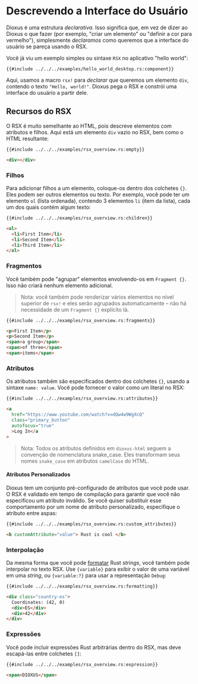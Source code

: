 # Descrevendo a Interface do Usuário

Dioxus é uma estrutura _declarativa_. Isso significa que, em vez de dizer ao Dioxus o que fazer (por exemplo, "criar um elemento" ou "definir a cor para vermelho"), simplesmente _declaramos_ como queremos que a interface do usuário se pareça usando o RSX.

Você já viu um exemplo simples ou sintaxe `RSX` no aplicativo "hello world":

```rust, no_run
{{#include ../../../examples/hello_world_desktop.rs:component}}
```

Aqui, usamos a macro `rsx!` para _declarar_ que queremos um elemento `div`, contendo o texto `"Hello, world!"`. Dioxus pega o RSX e constrói uma interface do usuário a partir dele.

## Recursos do RSX

O RSX é muito semelhante ao HTML, pois descreve elementos com atributos e filhos. Aqui está um elemento `div` vazio no RSX, bem como o HTML resultante:

```rust, no_run
{{#include ../../../examples/rsx_overview.rs:empty}}
```

```html
<div></div>
```

### Filhos

Para adicionar filhos a um elemento, coloque-os dentro dos colchetes `{}`. Eles podem ser outros elementos ou texto. Por exemplo, você pode ter um elemento `ol` (lista ordenada), contendo 3 elementos `li` (item da lista), cada um dos quais contém algum texto:

```rust, no_run
{{#include ../../../examples/rsx_overview.rs:children}}
```

```html
<ol>
  <li>First Item</li>
  <li>Second Item</li>
  <li>Third Item</li>
</ol>
```

### Fragmentos

Você também pode "agrupar" elementos envolvendo-os em `Fragment {}`. Isso não criará nenhum elemento adicional.

> Nota: você também pode renderizar vários elementos no nível superior de `rsx!` e eles serão agrupados automaticamente – não há necessidade de um `Fragment {}` explícito lá.

```rust, no_run
{{#include ../../../examples/rsx_overview.rs:fragments}}
```

```html
<p>First Item</p>
<p>Second Item</p>
<span>a group</span>
<span>of three</span>
<span>items</span>
```

### Atributos

Os atributos também são especificados dentro dos colchetes `{}`, usando a sintaxe `name: value`. Você pode fornecer o valor como um literal no RSX:

```rust, no_run
{{#include ../../../examples/rsx_overview.rs:attributes}}
```

```html
<a
  href="https://www.youtube.com/watch?v=dQw4w9WgXcQ"
  class="primary_button"
  autofocus="true"
  >Log In</a
>
```

> Nota: Todos os atributos definidos em `dioxus-html` seguem a convenção de nomenclatura snake_case. Eles transformam seus nomes `snake_case` em atributos `camelCase` do HTML.

#### Atributos Personalizados

Dioxus tem um conjunto pré-configurado de atributos que você pode usar. O RSX é validado em tempo de compilação para garantir que você não especificou um atributo inválido. Se você quiser substituir esse comportamento por um nome de atributo personalizado, especifique o atributo entre aspas:

```rust, no_run
{{#include ../../../examples/rsx_overview.rs:custom_attributes}}
```

```html
<b customAttribute="value"> Rust is cool </b>
```

### Interpolação

Da mesma forma que você pode [formatar](https://doc.rust-lang.org/rust-by-example/hello/print/fmt.html) Rust _strings_, você também pode interpolar no texto RSX. Use `{variable}` para exibir o valor de uma variável em uma _string_, ou `{variable:?}` para usar a representação `Debug`:

```rust, no_run
{{#include ../../../examples/rsx_overview.rs:formatting}}
```

```html
<div class="country-es">
  Coordinates: (42, 0)
  <div>ES</div>
  <div>42</div>
</div>
```

### Expressões

Você pode incluir expressões Rust arbitrárias dentro do RSX, mas deve escapá-las entre colchetes `[]`:

```rust, no_run
{{#include ../../../examples/rsx_overview.rs:expression}}
```

```html
<span>DIOXUS</span>
```

